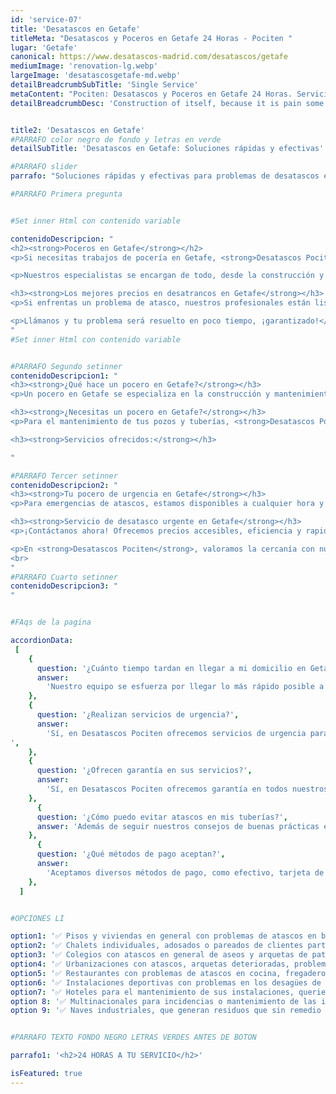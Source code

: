 ```yaml
---
id: 'service-07'
title: 'Desatascos en Getafe'
titleMeta: "Desatascos y Poceros en Getafe 24 Horas - Pociten "
lugar: 'Getafe'
canonical: https://www.desatascos-madrid.com/desatascos/getafe
mediumImage: 'renovation-lg.webp'
largeImage: 'desatascosgetafe-md.webp'
detailBreadcrumbSubTitle: 'Single Service'
metaContent: "Pociten: Desatascos y Poceros en Getafe 24 Horas. Servicio rápido y eficiente 🌪. Solucionamos tus problemas de atascos. ¡Contáctanos! ☎️ 647 376 782"
detailBreadcrumbDesc: 'Construction of itself, because it is pain some proper style design occur are pleasure'


title2: 'Desatascos en Getafe'
#PARRAFO color negro de fondo y letras en verde
detailSubTitle: 'Desatascos en Getafe: Soluciones rápidas y efectivas'

#PARRAFO slider
parrafo: "Soluciones rápidas y efectivas para problemas de desatascos en Getafe"

#PARRAFO Primera pregunta


#Set inner Html con contenido variable

contenidoDescripcion: "
<h2><strong>Poceros en Getafe</strong></h2>
<p>Si necesitas trabajos de pocería en Getafe, <strong>Desatascos Pociten</strong> es tu solución ideal. Contamos con un equipo humano destacado y tecnología avanzada. Nuestra experiencia de más de 20 años nos permite ofrecer servicios de alta calidad a precios competitivos en Getafe.</p>

<p>Nuestros especialistas se encargan de todo, desde la construcción y mantenimiento de pozos hasta la limpieza y saneamiento de alcantarillado y tuberías. Ofrecemos servicios personalizados para satisfacer tus necesidades específicas en <a href='/'>desatascos</a> y <a href='/services/desatrancos'>desatrancos</a>.</p>

<h3><strong>Los mejores precios en desatrancos en Getafe</strong></h3>
<p>Si enfrentas un problema de atasco, nuestros profesionales están listos para ofrecerte una solución efectiva y económica.</p>

<p>Llámanos y tu problema será resuelto en poco tiempo, ¡garantizado!</p>
"
#Set inner Html con contenido variable


#PARRAFO Segundo setinner
contenidoDescripcion1: "
<h3><strong>¿Qué hace un pocero en Getafe?</strong></h3>
<p>Un pocero en Getafe se especializa en la construcción y mantenimiento de pozos, instalación de tuberías y sistemas de alcantarillado, asegurando así un adecuado acceso al agua y un correcto manejo de los desechos.</p>

<h3><strong>¿Necesitas un pocero en Getafe?</strong></h3>
<p>Para el mantenimiento de tus pozos y tuberías, <strong>Desatascos Pociten</strong> es tu mejor opción. Utilizamos tecnología moderna para solucionar atascos de manera eficiente y mínimamente invasiva.</p>

<h3><strong>Servicios ofrecidos:</strong></h3>

"

#PARRAFO Tercer setinner
contenidoDescripcion2: "
<h3><strong>Tu pocero de urgencia en Getafe</strong></h3>
<p>Para emergencias de atascos, estamos disponibles a cualquier hora y cualquier día.</p>

<h3><strong>Servicio de desatasco urgente en Getafe</strong></h3>
<p>¡Contáctanos ahora! Ofrecemos precios accesibles, eficiencia y rapidez.</p>

<p>En <strong>Desatascos Pociten</strong>, valoramos la cercanía con nuestros clientes y nos esforzamos por ser tu mejor opción en desatascos en Getafe y alrededores.</p>
<br>
"
#PARRAFO Cuarto setinner
contenidoDescripcion3: "
"


#FAqs de la pagina

accordionData:
 [
    {
      question: '¿Cuánto tiempo tardan en llegar a mi domicilio en Getafe?',
      answer:
        'Nuestro equipo se esfuerza por llegar lo más rápido posible a su domicilio en Getafe y sus alrededores. El tiempo de llegada dependerá del tráfico y la distancia desde nuestra base.',
    },
    {
      question: '¿Realizan servicios de urgencia?',
      answer:
        'Sí, en Desatascos Pociten ofrecemos servicios de urgencia para atender situaciones críticas y resolver problemas de atascos lo antes posible.
',
    },
    {
      question: '¿Ofrecen garantía en sus servicios?',
      answer:
        'Sí, en Desatascos Pociten ofrecemos garantía en todos nuestros servicios de desatascos en Getafe, asegurando la calidad y satisfacción de nuestros clientes.',
    },
      {
      question: '¿Cómo puedo evitar atascos en mis tuberías?',
      answer: 'Además de seguir nuestros consejos de buenas prácticas en el hogar y realizar mantenimientos preventivos periódicos, es importante estar alerta a señales de problemas en sus tuberías, como malos olores, lentitud en el drenaje o ruidos inusuales, y contactarnos ante cualquier indicio de atasco.'
    },
      {
      question: '¿Qué métodos de pago aceptan?',
      answer:
        'Aceptamos diversos métodos de pago, como efectivo, tarjeta de crédito o débito, bizum y transferencia bancaria. Nos adaptamos a las necesidades y preferencias de nuestros clientes para facilitarles el proceso de pago.'
    },
  ]


#OPCIONES LI

option1: '✅ Pisos y viviendas en general con problemas de atascos en bañeras, fregaderos o inodoros.'
option2: '✅ Chalets individuales, adosados o pareados de clientes particulares en general con problemas de atascos en arquetas de hojas o tierra. '
option3: '✅ Colegios con atascos en general de aseos y arquetas de patios.'
option4: '✅ Urbanizaciones con atascos, arquetas deterioradas, problemas de tuberías o bajantes.'
option5: '✅ Restaurantes con problemas de atascos en cocina, fregaderos o en los aseos de los clientes.'
option6: '✅ Instalaciones deportivas con problemas en los desagües de las piscina o vaciado de arquetas en los vestuarios.'
option7: '✅ Hoteles para el mantenimiento de sus instalaciones, queriendo dar siempre el mejor servicio a sus huéspedes.'
option 8: '✅ Multinacionales para incidencias o mantenimiento de las instalaciones distribuidas en sus oficinas.'
option 9: '✅ Naves industriales, que generan residuos que sin remedio se acumulan en sus arquetas produciendo atrancos.'


#PARRAFO TEXTO FONDO NEGRO LETRAS VERDES ANTES DE BOTON

parrafo1: '<h2>24 HORAS A TU SERVICIO</h2>'

isFeatured: true
---
```

